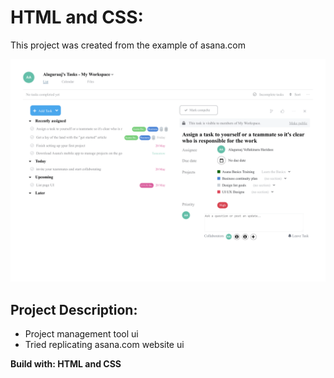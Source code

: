 # HTML and CSS:

This project was created from the example of asana.com 

<img src="images/Task.png">

## Project Description:
- Project management tool ui
- Tried replicating asana.com website ui

**Build with: HTML and CSS**
